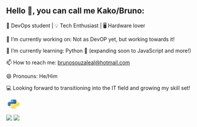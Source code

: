 ## Hello 👋, you can call me Kako/Bruno:

🚀 DevOps student | 💡 Tech Enthusiast | 🖥️ Hardware lover

🔭 I’m currently working on: Not as DevOP yet, but working towards it!

🌱 I’m currently learning: Python 🐍 (expanding soon to JavaScript and more!) 

📫 How to reach me: brunosouzaleal@hotmail.com

😄 Pronouns: He/Him

💻 Looking forward to transitioning into the IT field and growing my skill set!

<img align="center" alt="Rafa-Python" height="30" width="40" src="https://raw.githubusercontent.com/devicons/devicon/master/icons/python/python-original.svg">

<div> 

<a href="https://www.linkedin.com/in/brunoosouzaleal/" target="_blank"><img src="https://img.shields.io/badge/-LinkedIn-%230077B5?style=for-the-badge&logo=linkedin&logoColor=white" target="_blank"></a> 
<a href="https://www.instagram.com/b.sleal/" target="_blank"><img src="https://img.shields.io/badge/-Instagram-%23E4405F?style=for-the-badge&logo=instagram&logoColor=white" target="_blank"></a>

</div>

